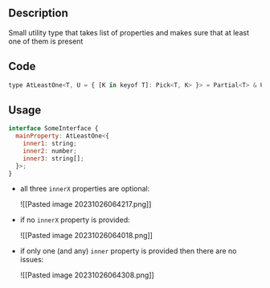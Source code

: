 
## Description

Small utility type that takes list of properties and makes sure that at least one of them is present

## Code

```javascript
type AtLeastOne<T, U = { [K in keyof T]: Pick<T, K> }> = Partial<T> & U[keyof U];
```

## Usage

```javascript
interface SomeInterface {
  mainProperty: AtLeastOne<{
    inner1: string;
    inner2: number;
    inner3: string[];
  }>;
}
```


* all three `innerX` properties are optional:

	![[Pasted image 20231026064217.png]]

* if no `innerX` property is provided:

	![[Pasted image 20231026064018.png]]

* if only one (and any) `inner` property is provided then there are no issues:

	![[Pasted image 20231026064308.png]]
